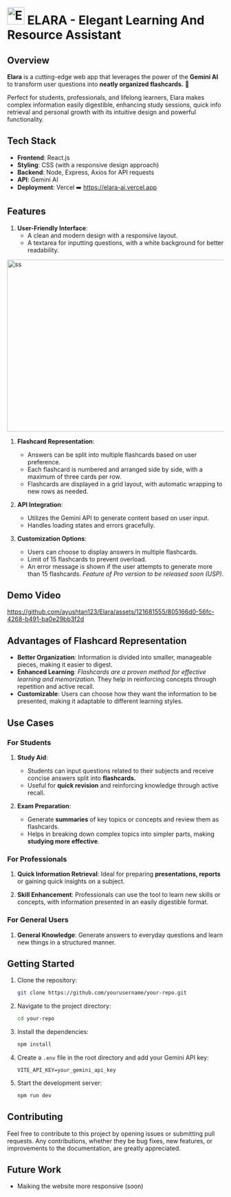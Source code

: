 # <img src="https://github.com/ayushtan123/Elara/assets/121681555/48ced792-0748-4aa1-8e77-3d5aa7fcb2b0" alt="Elara" width="40" height="40"> ELARA - Elegant Learning And Resource Assistant 

## Overview  
**Elara** is a cutting-edge web app that leverages the power of the **Gemini AI** to transform user questions into **neatly organized flashcards.** 🎴

Perfect for students, professionals, and lifelong learners, Elara makes complex information easily digestible, enhancing study sessions, quick info retrieval and personal growth with its intuitive design and powerful functionality.

## Tech Stack

- **Frontend**: React.js
- **Styling**: CSS (with a responsive design approach)
- **Backend**: Node, Express, Axios for API requests
- **API**: Gemini AI
- **Deployment**: Vercel ➡️ https://elara-ai.vercel.app

## Features

1. **User-Friendly Interface**: 
   - A clean and modern design with a responsive layout.
   - A textarea for inputting questions, with a white background for better readability.
<img src="https://github.com/ayushtan123/Elara/assets/121681555/d1c0ade2-22bf-4391-93f2-a8f6fe72d6db" alt="ss" width="800" height="400">

1. **Flashcard Representation**: 
   - Answers can be split into multiple flashcards based on user preference.
   - Each flashcard is numbered and arranged side by side, with a maximum of three cards per row.
   - Flashcards are displayed in a grid layout, with automatic wrapping to new rows as needed.

2. **API Integration**:
   - Utilizes the Gemini API to generate content based on user input.
   - Handles loading states and errors gracefully.

3. **Customization Options**:
   - Users can choose to display answers in multiple flashcards.
   - Limit of 15 flashcards to prevent overload.
   - An error message is shown if the user attempts to generate more than 15 flashcards. _Feature of Pro version to be released soon (USP)._

## Demo Video

https://github.com/ayushtan123/Elara/assets/121681555/805166d0-56fc-4268-b491-ba0e29bb3f2d

## Advantages of Flashcard Representation

- **Better Organization**: Information is divided into smaller, manageable pieces, making it easier to digest.
- **Enhanced Learning**: _Flashcards are a proven method for effective learning and memorization._ They help in reinforcing concepts through repetition and active recall.
- **Customizable**: Users can choose how they want the information to be presented, making it adaptable to different learning styles.

## Use Cases

### For Students

1. **Study Aid**: 
   - Students can input questions related to their subjects and receive concise answers split into **flashcards.**
   - Useful for **quick revision** and reinforcing knowledge through active recall.

2. **Exam Preparation**:
   - Generate **summaries** of key topics or concepts and review them as flashcards.
   - Helps in breaking down complex topics into simpler parts, making **studying more effective**.

### For Professionals

1. **Quick Information Retrieval**:  Ideal for preparing **presentations, reports** or gaining quick insights on a subject.

2. **Skill Enhancement**:  Professionals can use the tool to learn new skills or concepts, with information presented in an easily digestible format.

### For General Users

1. **General Knowledge**: Generate answers to everyday questions and learn new things in a structured manner.

## Getting Started

1. Clone the repository:
   ```bash
   git clone https://github.com/yourusername/your-repo.git
   ```
2. Navigate to the project directory:
   ```bash
   cd your-repo
   ```
3. Install the dependencies:
   ```bash
   npm install
   ```
4. Create a `.env` file in the root directory and add your Gemini API key:
   ```plaintext
   VITE_API_KEY=your_gemini_api_key
   ```
5. Start the development server:
   ```bash
   npm run dev
   ```

## Contributing

Feel free to contribute to this project by opening issues or submitting pull requests. Any contributions, whether they be bug fixes, new features, or improvements to the documentation, are greatly appreciated.

## Future Work
 - Maiking the website more responsive (soon) 
